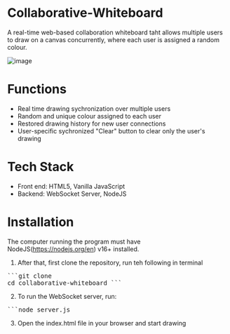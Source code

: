 # Collaborative-Whiteboard
A real-time web-based collaboration whiteboard taht allows multiple users to draw on a canvas concurrently, where each user is assigned a random colour.

  ![image](https://github.com/user-attachments/assets/383bbe61-5bf4-42e5-a3ed-cbee4c38b3bc)

# Functions
- Real time drawing sychronization over multiple users
- Random and unique colour assigned to each user
- Restored drawing history for new user connections
- User-specific sychronized "Clear" button to clear only the user's drawing

# Tech Stack
- Front end: HTML5, Vanilla JavaScript
- Backend: WebSocket Server, NodeJS

# Installation
The computer running the program must have NodeJS(https://nodejs.org/en) v16+ installed. 

1. After that, first clone the repository, run teh following in terminal
<pre>```git clone <repository-url>
cd collaborative-whiteboard ``` </pre>

2. To run the WebSocket server, run:
<pre>```node server.js</pre>

3. Open the index.html file in your browser and start drawing


